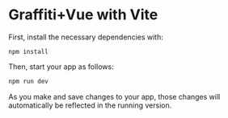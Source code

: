 # Graffiti+Vue with Vite

First, install the necessary dependencies with:

```
npm install
```

Then, start your app as follows:

```bash
npm run dev
```

As you make and save changes to your app, those changes will automatically be reflected in the running version.